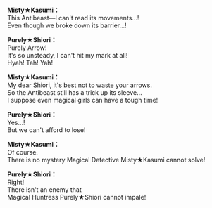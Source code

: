 # 

  
**Misty★Kasumi：**  
This Antibeast—I can't read its movements...!  
Even though we broke down its barrier...!  
  
**Purely★Shiori：**  
Purely Arrow!  
It's so unsteady, I can't hit my mark at all!  
Hyah! Tah! Yah!  
  
**Misty★Kasumi：**  
My dear Shiori, it's best not to waste your arrows.  
So the Antibeast still has a trick up its sleeve...  
I suppose even magical girls can have a tough time!  
  
**Purely★Shiori：**  
Yes...!  
But we can't afford to lose!  
  
**Misty★Kasumi：**  
Of course.  
There is no mystery Magical Detective Misty★Kasumi cannot solve!  
  
**Purely★Shiori：**  
Right!  
There isn't an enemy that  
Magical Huntress Purely★Shiori cannot impale!  
